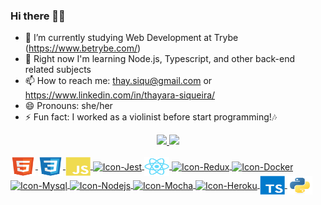 ### Hi there 🖖🏽

- 🔭 I’m currently studying Web Development at Trybe (https://www.betrybe.com/)
- 🌱 Right now I'm learning Node.js, Typescript, and other back-end related subjects
- 📫 How to reach me: thay.siqu@gmail.com or https://www.linkedin.com/in/thayara-siqueira/
- 😄 Pronouns: she/her
- ⚡ Fun fact: I worked as a violinist before start programming!🎶

<div align="center">
  <a href="https://github.com/thayarasiqueira">
  <img height="180em" src="https://github-readme-stats.vercel.app/api?username=thayarasiqueira&show_icons=true&theme=dracula&include_all_commits=true&count_private=true"/>
  <img height="180em" src="https://github-readme-stats.vercel.app/api/top-langs/?username=thayarasiqueira&layout=compact&langs_count=7&theme=dracula"/>
</div>
<div style="display: inline_block"><br>
  <img align="center" alt="Icon-HTML" height="30" width="40" src="https://raw.githubusercontent.com/devicons/devicon/master/icons/html5/html5-original.svg">
  <img align="center" alt="Icon-CSS" height="30" width="40" src="https://raw.githubusercontent.com/devicons/devicon/master/icons/css3/css3-original.svg">
  <img align="center" alt="Icon-Js" height="30" width="40" src="https://raw.githubusercontent.com/devicons/devicon/master/icons/javascript/javascript-plain.svg">
   <img align="center" alt="Icon-Jest" height="30" width="40" src="https://cdn.jsdelivr.net/gh/devicons/devicon/icons/jest/jest-plain.svg">
   <img align="center" alt="Icon-React" height="30" width="40" src="https://raw.githubusercontent.com/devicons/devicon/master/icons/react/react-original.svg">
    <img align="center" alt="Icon-Redux" height="30" width="40" src="https://cdn.jsdelivr.net/gh/devicons/devicon/icons/redux/redux-original.svg">
   <img align="center" alt="Icon-Docker" height="30" width="40" src="https://cdn.jsdelivr.net/gh/devicons/devicon/icons/docker/docker-original.svg">
   <img align="center" alt="Icon-Mysql" height="30" width="40" src="https://cdn.jsdelivr.net/gh/devicons/devicon/icons/mysql/mysql-original.svg">
   <img align="center" alt="Icon-Nodejs" height="30" width="40" src="https://cdn.jsdelivr.net/gh/devicons/devicon/icons/nodejs/nodejs-original.svg">
   <img align="center" alt="Icon-Mocha" height="30" width="40" src="https://cdn.jsdelivr.net/gh/devicons/devicon/icons/mocha/mocha-plain.svg">
    <img align="center" alt="Icon-Heroku" height="30" width="40" src="https://cdn.jsdelivr.net/gh/devicons/devicon/icons/heroku/heroku-original.svg">
  <img align="center" alt="Icon-Ts" height="30" width="40" src="https://raw.githubusercontent.com/devicons/devicon/master/icons/typescript/typescript-plain.svg">
  <img align="center" alt="Icon-Python" height="30" width="40" src="https://raw.githubusercontent.com/devicons/devicon/master/icons/python/python-original.svg">
</div>

##
  
